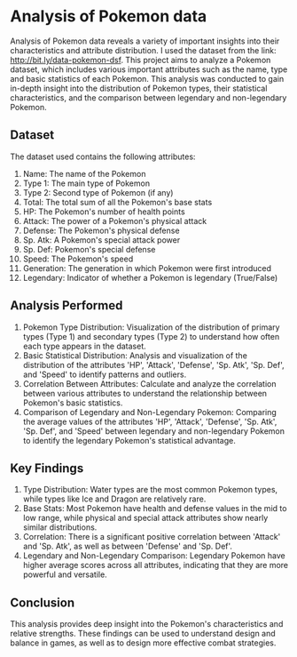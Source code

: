 # Analysis of Pokemon data
Analysis of Pokemon data reveals a variety of important insights into their characteristics and attribute distribution. I used the dataset from the link: http://bit.ly/data-pokemon-dsf. This project aims to analyze a Pokemon dataset, which includes various important attributes such as the name, type and basic statistics of each Pokemon. This analysis was conducted to gain in-depth insight into the distribution of Pokemon types, their statistical characteristics, and the comparison between legendary and non-legendary Pokemon. 

## Dataset
The dataset used contains the following attributes:
1. Name: The name of the Pokemon
2. Type 1: The main type of Pokemon
3. Type 2: Second type of Pokemon (if any)
4. Total: The total sum of all the Pokemon's base stats
5. HP: The Pokemon's number of health points
6. Attack: The power of a Pokemon's physical attack
7. Defense: The Pokemon's physical defense
8. Sp. Atk: A Pokemon's special attack power
9. Sp. Def: Pokemon's special defense
10. Speed: The Pokemon's speed
11. Generation: The generation in which Pokemon were first introduced
12. Legendary: Indicator of whether a Pokemon is legendary (True/False)

## Analysis Performed 
1. Pokemon Type Distribution: Visualization of the distribution of primary types (Type 1) and secondary types (Type 2) to understand how often each type appears in the dataset.
2. Basic Statistical Distribution: Analysis and visualization of the distribution of the attributes 'HP', 'Attack', 'Defense', 'Sp. Atk', 'Sp. Def', and 'Speed' to identify patterns and outliers.
3. Correlation Between Attributes: Calculate and analyze the correlation between various attributes to understand the relationship between Pokemon's basic statistics.
4. Comparison of Legendary and Non-Legendary Pokemon: Comparing the average values ​​of the attributes 'HP', 'Attack', 'Defense', 'Sp. Atk', 'Sp. Def', and 'Speed' between legendary and non-legendary Pokemon to identify the legendary Pokemon's statistical advantage.

## Key Findings
1. Type Distribution: Water types are the most common Pokemon types, while types like Ice and Dragon are relatively rare.
2. Base Stats: Most Pokemon have health and defense values ​​in the mid to low range, while physical and special attack attributes show nearly similar distributions.
3. Correlation: There is a significant positive correlation between 'Attack' and 'Sp. Atk', as well as between 'Defense' and 'Sp. Def'.
4. Legendary and Non-Legendary Comparison: Legendary Pokemon have higher average scores across all attributes, indicating that they are more powerful and versatile.

## Conclusion
This analysis provides deep insight into the Pokemon's characteristics and relative strengths. These findings can be used to understand design and balance in games, as well as to design more effective combat strategies.
